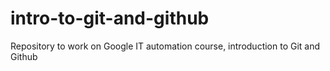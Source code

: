 # intro-to-git-and-github
Repository to work on Google IT automation course, introduction to Git and Github
